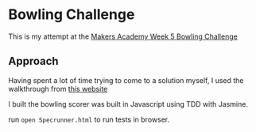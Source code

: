 # Bowling Challenge

This is my attempt at the [Makers Academy Week 5 Bowling Challenge](https://github.com/makersacademy/bowling-challenge)

## Approach

Having spent a lot of time trying to come to a solution myself, I used the walkthrough from [this website](http://www.butunclebob.com/ArticleS.UncleBob.TheBowlingGameKata)

I built the bowling scorer was built in Javascript using TDD with Jasmine.

run ```open Specrunner.html``` to run tests in browser.  
